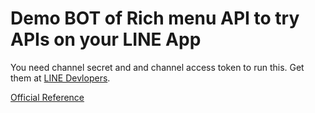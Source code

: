 # Demo BOT of Rich menu API to try APIs on your LINE App

You need channel secret and and channel access token to run this. Get them at [LINE Devlopers](https://developers.line.me/ja/).

[Official Reference](https://developers.line.me/en/docs/messaging-api/using-rich-menus/)
